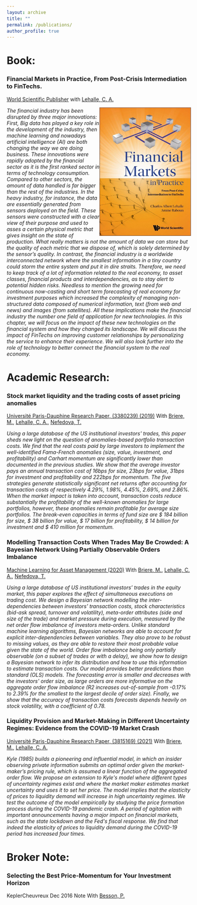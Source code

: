 ```yaml
---
layout: archive
title: ""
permalink: /publications/
author_profile: true
---
```



Book:
======

### Financial Markets in Practice, From Post-Crisis Intermediation to FinTechs.
[World Scientific Publisher](https://worldscientific.com/worldscibooks/10.1142/12731#t=aboutBook)
with [Lehalle, C. A.](https://ae.linkedin.com/in/lehalle)

<img align="right" width="250" height="350" src="https://github.com/amineraboun/amineraboun.github.io/raw/master/images/Mybook_cover.jfif">

*The financial industry has been disrupted by three major innovations: First, Big data has played a key role in the development of the industry, then machine learning and nowadays artificial intelligence (AI) are both changing the way we are doing business. These innovations were rapidly adopted by the financial sector as it is the first ranked sector in terms of technology consumption. Compared to other sectors, the amount of data handled is far bigger than the rest of the industries. In the heavy industry, for instance, the data are essentially generated from sensors deployed on the field. These sensors were constructed with a clear view of their purpose and used to asses a certain physical metric that gives insight on the state of production. What really matters is not the amount of data we can store but the quality of each metric that we dispose of, which is solely determined by the sensor’s quality. In contrast, the financial industry is a worldwide interconnected network where the smallest information in a tiny country could storm the entire system and put it in dire straits. Therefore, we need to keep track of a lot of information related to the real economy, to asset classes, financial products and interdependencies, as to stay alert to potential hidden risks. Needless to mention the growing need for continuous now-casting and short term forecasting of real economy for investment purposes which increased the complexity of managing non-structured data composed of numerical information, text (from web and news) and images (from satellites). All these implications make the financial industry the number one field of application for new technologies. In this chapter, we will focus on the impact of these new technologies on the financial system and how they changed its landscape. We will discuss the impact of FinTechs on improving customer relationships by personalizing the service to enhance their experience. We will also look further into the role of technology to better connect the financial system to the real economy.*



Academic Research:
======

### Stock market liquidity and the trading costs of asset pricing anomalies
[Université Paris-Dauphine Research Paper, (3380239) (2019)](https://papers.ssrn.com/sol3/papers.cfm?abstract_id=3380239)
With [Briere, M.](http://mariebriere.fr), [Lehalle, C. A.](https://ae.linkedin.com/in/lehalle), [Nefedova, T.](https://www.tamaranefedova.com/home)

*Using a large database of the US institutional investors' trades, this paper sheds new light on the question of anomalies-based portfolio transaction costs. We find that the real costs paid by large investors to implement the well-identified Fama-French anomalies (size, value, investment, and profitability) and Carhart momentum are significantly lower than documented in the previous studies. We show that the average investor pays an annual transaction cost of 16bps for size, 23bps for value, 31bps for investment and profitability and 222bps for momentum. The five strategies generate statistically significant net returns after accounting for transaction costs of respectively 4.29%, 1.98%, 4.45%, 2.69%, and 2.86%. When the market impact is taken into account, transaction costs reduce substantially the profitability of the well-known anomalies for large portfolios, however, these anomalies remain profitable for average size portfolios. The break-even capacities in terms of fund size are \$ 184 billion for size, \$ 38 billion for value, \$ 17 billion for profitability, \$ 14 billion for investment and \$ 410 million for momentum.* 


### Modelling Transaction Costs When Trades May Be Crowded: A Bayesian Network Using Partially Observable Orders Imbalance
[Machine Learning for Asset Management (2020)](https://papers.ssrn.com/sol3/papers.cfm?abstract_id=3420665)
With [Briere, M.](http://mariebriere.fr), [Lehalle, C. A.](https://ae.linkedin.com/in/lehalle), [Nefedova, T.](https://www.tamaranefedova.com/home)

*Using a large database of US institutional investors’ trades in the equity market, this paper explores the effect of simultaneous executions on trading cost. We design a Bayesian network modelling the inter-dependencies between investors’ transaction costs, stock characteristics (bid-ask spread, turnover and volatility), meta-order attributes (side and size of the trade) and market pressure during execution, measured by the net order flow imbalance of investors meta-orders. Unlike standard machine learning algorithms, Bayesian networks are able to account for explicit inter-dependencies between variables. They also prove to be robust to missing values, as they are able to restore their most probable value given the state of the world. Order flow imbalance being only partially observable (on a subset of trades or with a delay), we show how to design a Bayesian network to infer its distribution and how to use this information to estimate transaction costs. Our model provides better predictions than standard (OLS) models. The forecasting error is smaller and decreases with the investors' order size, as large orders are more informative on the aggregate order flow imbalance (R2 increases out-of-sample from -0.17% to 2.39% for the smallest to the largest decile of order size). Finally, we show that the accuracy of transaction costs forecasts depends heavily on stock volatility, with a coefficient of 0.78.*


### Liquidity Provision and Market-Making in Different Uncertainty Regimes: Evidence from the COVID-19 Market Crash
[Université Paris-Dauphine Research Paper, (3815169) (2021)](https://papers.ssrn.com/sol3/papers.cfm?abstract_id=3815169)
With [Briere, M.](http://mariebriere.fr), [Lehalle, C. A.](https://ae.linkedin.com/in/lehalle)

*Kyle (1985) builds a pioneering and influential model, in which an insider observing private information submits an optimal order given the market-maker’s pricing rule, which is assumed a linear function of the aggregated order flow. We propose an extension to Kyle's model where different types of uncertainty regimes exist and where the market maker estimates market uncertainty and uses it to set her price. The model implies that the elasticity of prices to liquidity demand will increase in high uncertainty regimes. We test the outcome of the model empirically by studying the price formation process during the COVID-19 pandemic crash. A period of agitation with important announcements having a major impact on financial markets, such as the state lockdown and the Fed's fiscal response. We find that indeed the elasticity of prices to liquidity demand during the COVID-19 period has increased four times.*




Broker Note:
======

### Selecting the Best Price-Momentum for Your Investment Horizon
KeplerCheuvreux Dec 2016 Note
With [Besson, P.](https://www.linkedin.com/in/paul-besson-56b5391/?originalSubdomain=fr)

